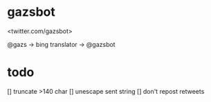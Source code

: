 # gazsbot

<twitter.com/gazsbot>

@gazs -> bing translator -> @gazsbot

# todo

[] truncate >140 char
[] unescape sent string
[] don't repost retweets
